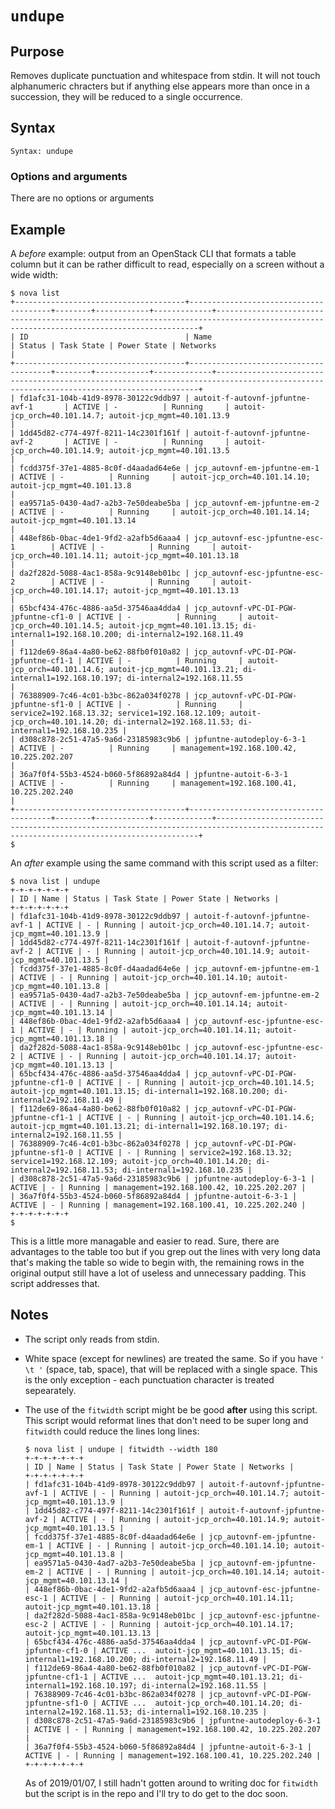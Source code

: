 # `undupe`

## Purpose
Removes duplicate punctuation and whitespace from stdin.  It will not touch alphanumeric chracters but if anything else appears more than once in a succession, they will be reduced to a single occurrence.

## Syntax
```
Syntax: undupe
```

### Options and arguments
There are no options or arguments

## Example

A _before_ example: output from an OpenStack CLI that formats a table column but it can be rather difficult to read, especially on a screen without a wide width:
```
$ nova list
+--------------------------------------+---------------------------------------+--------+------------+-------------+----------------------------------------------------------------------------------------------------------------------------------------+
| ID                                   | Name                                  | Status | Task State | Power State | Networks                                                                                                                               |
+--------------------------------------+---------------------------------------+--------+------------+-------------+----------------------------------------------------------------------------------------------------------------------------------------+
| fd1afc31-104b-41d9-8978-30122c9ddb97 | autoit-f-autovnf-jpfuntne-avf-1       | ACTIVE | -          | Running     | autoit-jcp_orch=40.101.14.7; autoit-jcp_mgmt=40.101.13.9                                                                               |
| 1dd45d82-c774-497f-8211-14c2301f161f | autoit-f-autovnf-jpfuntne-avf-2       | ACTIVE | -          | Running     | autoit-jcp_orch=40.101.14.9; autoit-jcp_mgmt=40.101.13.5                                                                               |
| fcdd375f-37e1-4885-8c0f-d4aadad64e6e | jcp_autovnf-em-jpfuntne-em-1          | ACTIVE | -          | Running     | autoit-jcp_orch=40.101.14.10; autoit-jcp_mgmt=40.101.13.8                                                                              |
| ea9571a5-0430-4ad7-a2b3-7e50deabe5ba | jcp_autovnf-em-jpfuntne-em-2          | ACTIVE | -          | Running     | autoit-jcp_orch=40.101.14.14; autoit-jcp_mgmt=40.101.13.14                                                                             |
| 448ef86b-0bac-4de1-9fd2-a2afb5d6aaa4 | jcp_autovnf-esc-jpfuntne-esc-1        | ACTIVE | -          | Running     | autoit-jcp_orch=40.101.14.11; autoit-jcp_mgmt=40.101.13.18                                                                             |
| da2f282d-5088-4ac1-858a-9c9148eb01bc | jcp_autovnf-esc-jpfuntne-esc-2        | ACTIVE | -          | Running     | autoit-jcp_orch=40.101.14.17; autoit-jcp_mgmt=40.101.13.13                                                                             |
| 65bcf434-476c-4886-aa5d-37546aa4dda4 | jcp_autovnf-vPC-DI-PGW-jpfuntne-cf1-0 | ACTIVE | -          | Running     | autoit-jcp_orch=40.101.14.5; autoit-jcp_mgmt=40.101.13.15; di-internal1=192.168.10.200; di-internal2=192.168.11.49                     |
| f112de69-86a4-4a80-be62-88fb0f010a82 | jcp_autovnf-vPC-DI-PGW-jpfuntne-cf1-1 | ACTIVE | -          | Running     | autoit-jcp_orch=40.101.14.6; autoit-jcp_mgmt=40.101.13.21; di-internal1=192.168.10.197; di-internal2=192.168.11.55                     |
| 76388909-7c46-4c01-b3bc-862a034f0278 | jcp_autovnf-vPC-DI-PGW-jpfuntne-sf1-0 | ACTIVE | -          | Running     | service2=192.168.13.32; service1=192.168.12.109; autoit-jcp_orch=40.101.14.20; di-internal2=192.168.11.53; di-internal1=192.168.10.235 |
| d308c878-2c51-47a5-9a6d-23185983c9b6 | jpfuntne-autodeploy-6-3-1             | ACTIVE | -          | Running     | management=192.168.100.42, 10.225.202.207                                                                                              |
| 36a7f0f4-55b3-4524-b060-5f86892a84d4 | jpfuntne-autoit-6-3-1                 | ACTIVE | -          | Running     | management=192.168.100.41, 10.225.202.240                                                                                              |
+--------------------------------------+---------------------------------------+--------+------------+-------------+----------------------------------------------------------------------------------------------------------------------------------------+
$
```

An _after_ example using the same command with this script used as a filter:
```
$ nova list | undupe
+-+-+-+-+-+-+
| ID | Name | Status | Task State | Power State | Networks |
+-+-+-+-+-+-+
| fd1afc31-104b-41d9-8978-30122c9ddb97 | autoit-f-autovnf-jpfuntne-avf-1 | ACTIVE | - | Running | autoit-jcp_orch=40.101.14.7; autoit-jcp_mgmt=40.101.13.9 |
| 1dd45d82-c774-497f-8211-14c2301f161f | autoit-f-autovnf-jpfuntne-avf-2 | ACTIVE | - | Running | autoit-jcp_orch=40.101.14.9; autoit-jcp_mgmt=40.101.13.5 |
| fcdd375f-37e1-4885-8c0f-d4aadad64e6e | jcp_autovnf-em-jpfuntne-em-1 | ACTIVE | - | Running | autoit-jcp_orch=40.101.14.10; autoit-jcp_mgmt=40.101.13.8 |
| ea9571a5-0430-4ad7-a2b3-7e50deabe5ba | jcp_autovnf-em-jpfuntne-em-2 | ACTIVE | - | Running | autoit-jcp_orch=40.101.14.14; autoit-jcp_mgmt=40.101.13.14 |
| 448ef86b-0bac-4de1-9fd2-a2afb5d6aaa4 | jcp_autovnf-esc-jpfuntne-esc-1 | ACTIVE | - | Running | autoit-jcp_orch=40.101.14.11; autoit-jcp_mgmt=40.101.13.18 |
| da2f282d-5088-4ac1-858a-9c9148eb01bc | jcp_autovnf-esc-jpfuntne-esc-2 | ACTIVE | - | Running | autoit-jcp_orch=40.101.14.17; autoit-jcp_mgmt=40.101.13.13 |
| 65bcf434-476c-4886-aa5d-37546aa4dda4 | jcp_autovnf-vPC-DI-PGW-jpfuntne-cf1-0 | ACTIVE | - | Running | autoit-jcp_orch=40.101.14.5; autoit-jcp_mgmt=40.101.13.15; di-internal1=192.168.10.200; di-internal2=192.168.11.49 |
| f112de69-86a4-4a80-be62-88fb0f010a82 | jcp_autovnf-vPC-DI-PGW-jpfuntne-cf1-1 | ACTIVE | - | Running | autoit-jcp_orch=40.101.14.6; autoit-jcp_mgmt=40.101.13.21; di-internal1=192.168.10.197; di-internal2=192.168.11.55 |
| 76388909-7c46-4c01-b3bc-862a034f0278 | jcp_autovnf-vPC-DI-PGW-jpfuntne-sf1-0 | ACTIVE | - | Running | service2=192.168.13.32; service1=192.168.12.109; autoit-jcp_orch=40.101.14.20; di-internal2=192.168.11.53; di-internal1=192.168.10.235 |
| d308c878-2c51-47a5-9a6d-23185983c9b6 | jpfuntne-autodeploy-6-3-1 | ACTIVE | - | Running | management=192.168.100.42, 10.225.202.207 |
| 36a7f0f4-55b3-4524-b060-5f86892a84d4 | jpfuntne-autoit-6-3-1 | ACTIVE | - | Running | management=192.168.100.41, 10.225.202.240 |
+-+-+-+-+-+-+
$
```

This is a little more managable and easier to read.  Sure, there are advantages to the table too but if you grep out the lines with very long data that's making the table so wide to begin with, the remaining rows in the original output still have a lot of useless and unnecessary padding.  This script addresses that.

## Notes

- The script only reads from stdin.
- White space (except for newlines) are treated the same.  So if you have `' \t '` (space, tab, space), that will be replaced with a single space.  This is the only exception - each punctuation character is treated sepearately.
- The use of the `fitwidth` script might be be good **after** using this script.  This script would reformat lines that don't need to be super long and `fitwidth` could reduce the lines long lines:
  ```
  $ nova list | undupe | fitwidth --width 180
  +-+-+-+-+-+-+
  | ID | Name | Status | Task State | Power State | Networks |
  +-+-+-+-+-+-+
  | fd1afc31-104b-41d9-8978-30122c9ddb97 | autoit-f-autovnf-jpfuntne-avf-1 | ACTIVE | - | Running | autoit-jcp_orch=40.101.14.7; autoit-jcp_mgmt=40.101.13.9 |
  | 1dd45d82-c774-497f-8211-14c2301f161f | autoit-f-autovnf-jpfuntne-avf-2 | ACTIVE | - | Running | autoit-jcp_orch=40.101.14.9; autoit-jcp_mgmt=40.101.13.5 |
  | fcdd375f-37e1-4885-8c0f-d4aadad64e6e | jcp_autovnf-em-jpfuntne-em-1 | ACTIVE | - | Running | autoit-jcp_orch=40.101.14.10; autoit-jcp_mgmt=40.101.13.8 |
  | ea9571a5-0430-4ad7-a2b3-7e50deabe5ba | jcp_autovnf-em-jpfuntne-em-2 | ACTIVE | - | Running | autoit-jcp_orch=40.101.14.14; autoit-jcp_mgmt=40.101.13.14 |
  | 448ef86b-0bac-4de1-9fd2-a2afb5d6aaa4 | jcp_autovnf-esc-jpfuntne-esc-1 | ACTIVE | - | Running | autoit-jcp_orch=40.101.14.11; autoit-jcp_mgmt=40.101.13.18 |
  | da2f282d-5088-4ac1-858a-9c9148eb01bc | jcp_autovnf-esc-jpfuntne-esc-2 | ACTIVE | - | Running | autoit-jcp_orch=40.101.14.17; autoit-jcp_mgmt=40.101.13.13 |
  | 65bcf434-476c-4886-aa5d-37546aa4dda4 | jcp_autovnf-vPC-DI-PGW-jpfuntne-cf1-0 | ACTIVE ...  autoit-jcp_mgmt=40.101.13.15; di-internal1=192.168.10.200; di-internal2=192.168.11.49 |
  | f112de69-86a4-4a80-be62-88fb0f010a82 | jcp_autovnf-vPC-DI-PGW-jpfuntne-cf1-1 | ACTIVE ...  autoit-jcp_mgmt=40.101.13.21; di-internal1=192.168.10.197; di-internal2=192.168.11.55 |
  | 76388909-7c46-4c01-b3bc-862a034f0278 | jcp_autovnf-vPC-DI-PGW-jpfuntne-sf1-0 | ACTIVE ...  autoit-jcp_orch=40.101.14.20; di-internal2=192.168.11.53; di-internal1=192.168.10.235 |
  | d308c878-2c51-47a5-9a6d-23185983c9b6 | jpfuntne-autodeploy-6-3-1 | ACTIVE | - | Running | management=192.168.100.42, 10.225.202.207 |
  | 36a7f0f4-55b3-4524-b060-5f86892a84d4 | jpfuntne-autoit-6-3-1 | ACTIVE | - | Running | management=192.168.100.41, 10.225.202.240 |
  +-+-+-+-+-+-+
  ```

  As of 2019/01/07, I still hadn't gotten around to writing doc for `fitwidth` but the script is in the repo and I'll try to do get to the doc soon.
